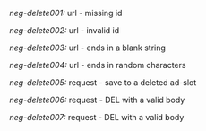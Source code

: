 *neg-delete001:* url - missing id

*neg-delete002:* url - invalid id

*neg-delete003:* url - ends in a blank string

*neg-delete004:* url - ends in random characters

*neg-delete005:* request - save to a deleted ad-slot

*neg-delete006:* request - DEL with a valid body

*neg-delete007:* request - DEL with a valid body
